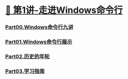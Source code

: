 # [🎨 第1讲-走进Windows命令行](./book/第1讲-走进Windows命令行/第1讲.md)

### [Part00.Windows命令行九讲](./book/第1讲-走进Windows命令行/Part00.Windows命令行九讲.md)

### [Part01.Windows命令行展示](./book/第1讲-走进Windows命令行/Part01.Windows命令行展示.md)

### [Part02.历史的年轮](./book/第1讲-走进Windows命令行/Part02.历史的年轮.md)

### [Part03.学习指南](./book/第1讲-走进Windows命令行/Part03.学习指南.md)